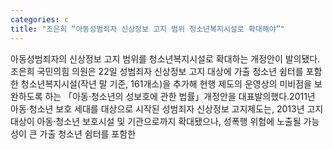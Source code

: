 ```yaml
---
categories: c
title: "조은희 “아동성범죄자 신상정보 고지 범위 청소년복지시설로 확대해야”"
---
```

아동성범죄자의 신상정보 고지 범위를 청소년복지시설로 확대하는 개정안이 발의됐다.조은희 국민의힘 의원은 22일 성범죄자 신상정보 고지 대상에 가출 청소년 쉼터를 포함한 청소년복지시설(작년 말 기준, 161개소)을 추가해 현행 제도의 운영상의 미비점을 보완하도록 하는 「아동·청소년의 성보호에 관한 법률」개정안을 대표발의했다.2011년 아동·청소년 보호 세대를 대상으로 시작된 성범죄자 신상정보 고지제도는, 2013년 고지 대상이 아동·청소년 보호시설 및 기관으로까지 확대됐으나, 성폭행 위험에 노출될 가능성이 큰 가출 청소년 쉼터를 포함한